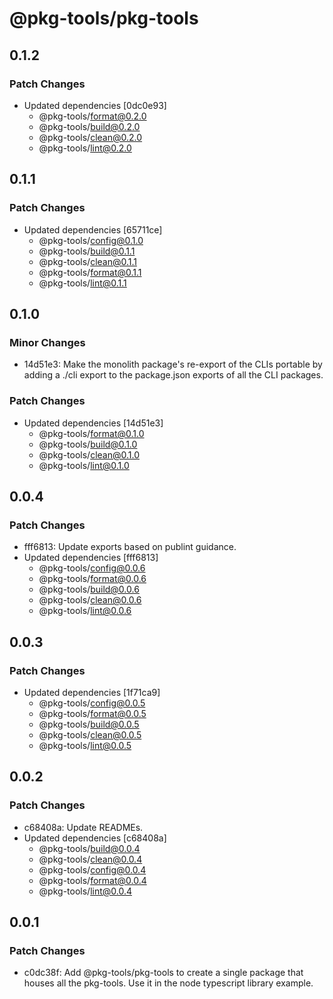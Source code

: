 # @pkg-tools/pkg-tools

## 0.1.2

### Patch Changes

- Updated dependencies [0dc0e93]
  - @pkg-tools/format@0.2.0
  - @pkg-tools/build@0.2.0
  - @pkg-tools/clean@0.2.0
  - @pkg-tools/lint@0.2.0

## 0.1.1

### Patch Changes

- Updated dependencies [65711ce]
  - @pkg-tools/config@0.1.0
  - @pkg-tools/build@0.1.1
  - @pkg-tools/clean@0.1.1
  - @pkg-tools/format@0.1.1
  - @pkg-tools/lint@0.1.1

## 0.1.0

### Minor Changes

- 14d51e3: Make the monolith package's re-export of the CLIs portable by adding a ./cli export to the package.json exports of all the CLI packages.

### Patch Changes

- Updated dependencies [14d51e3]
  - @pkg-tools/format@0.1.0
  - @pkg-tools/build@0.1.0
  - @pkg-tools/clean@0.1.0
  - @pkg-tools/lint@0.1.0

## 0.0.4

### Patch Changes

- fff6813: Update exports based on publint guidance.
- Updated dependencies [fff6813]
  - @pkg-tools/config@0.0.6
  - @pkg-tools/format@0.0.6
  - @pkg-tools/build@0.0.6
  - @pkg-tools/clean@0.0.6
  - @pkg-tools/lint@0.0.6

## 0.0.3

### Patch Changes

- Updated dependencies [1f71ca9]
  - @pkg-tools/config@0.0.5
  - @pkg-tools/format@0.0.5
  - @pkg-tools/build@0.0.5
  - @pkg-tools/clean@0.0.5
  - @pkg-tools/lint@0.0.5

## 0.0.2

### Patch Changes

- c68408a: Update READMEs.
- Updated dependencies [c68408a]
  - @pkg-tools/build@0.0.4
  - @pkg-tools/clean@0.0.4
  - @pkg-tools/config@0.0.4
  - @pkg-tools/format@0.0.4
  - @pkg-tools/lint@0.0.4

## 0.0.1

### Patch Changes

- c0dc38f: Add @pkg-tools/pkg-tools to create a single package that houses all the pkg-tools. Use it in the node typescript library example.
